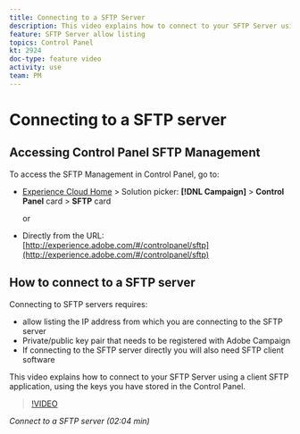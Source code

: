 ```yaml
---
title: Connecting to a SFTP Server
description: This video explains how to connect to your SFTP Server using a client SFTP application, using the keys you have stored in the Control Panel.
feature: SFTP Server allow listing
topics: Control Panel
kt: 2924
doc-type: feature video
activity: use
team: PM
---
```


# Connecting to a SFTP server

## Accessing Control Panel SFTP Management

To access the SFTP Management in Control Panel, go to:

* [Experience Cloud Home](https://experience.adobe.com/#/home) > Solution picker: **[!DNL Campaign]** > **Control Panel** card > **SFTP** card
  
  or
* Directly from the URL: [http://experience.adobe.com/#/controlpanel/sftp](http://experience.adobe.com/#/controlpanel/sftp)

## How to connect to a SFTP server

Connecting to SFTP servers requires:

* allow listing the IP address from which you are connecting to the SFTP server  
* Private/public key pair that needs to be registered with Adobe Campaign
* If connecting to the SFTP server directly you will also need SFTP client software

This video explains how to connect to your SFTP Server using a client SFTP application, using the keys you have stored in the Control Panel.

>[!VIDEO](https://video.tv.adobe.com/v/27263?quality=12)

*Connect to a SFTP server (02:04 min)*
